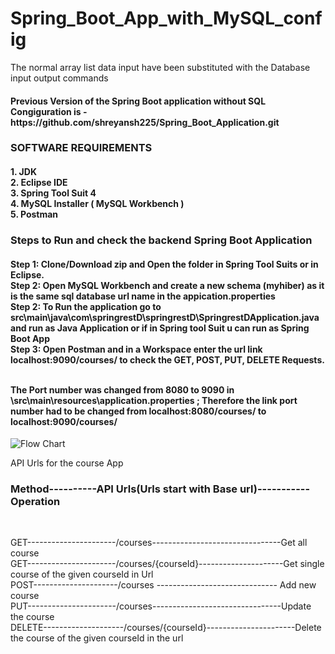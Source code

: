 # Spring_Boot_App_with_MySQL_config
The normal array list data input have been substituted with the Database input output commands
<h4> Previous Version of the Spring Boot application without SQL Congiguration is - https://github.com/shreyansh225/Spring_Boot_Application.git </h4> 

<h3> SOFTWARE REQUIREMENTS </h3>
<h4>
  1. JDK                                  <br>
  2. Eclipse IDE                          <br>
  3. Spring Tool Suit 4                   <br>
  4. MySQL Installer ( MySQL Workbench )  <br>
  5. Postman                              <br>
</h4>

<h3> Steps to Run and check the backend Spring Boot Application </h3>  

<h4>
  Step 1: Clone/Download zip and Open the folder in Spring Tool Suits or in Eclipse.        <br>
  Step 2: Open MySQL Workbench and create a new schema (myhiber) as it is the same sql database url name in the appication.properties    <br>
  Step 2: To Run the application go to src\main\java\com\springrestD\springrestD\SpringrestDApplication.java   and run as Java Application or if in Spring tool Suit u can run as Spring Boot App <br>
  Step 3: Open Postman and in a Workspace enter the url link localhost:9090/courses/ to check the GET, POST, PUT, DELETE Requests. <br><br>
  
  The Port number was changed from 8080 to 9090 in \src\main\resources\application.properties ; Therefore the link port number had to be changed from localhost:8080/courses/  to localhost:9090/courses/        <br>
</h4>

<img src="img_girl.jpg" alt="Flow Chart" width="" height="">

API Urls for the course App  <br>
<p>
  <h3>Method----------API Urls(Urls start with Base url)----------- Operation</h3> <br>

   GET----------------------/courses--------------------------------Get all course  <br>
   GET----------------------/courses/{courseId}---------------------Get single course of the given courseId in Url  <br>
   POST---------------------/courses ------------------------------ Add new course  <br>
   PUT----------------------/courses--------------------------------Update the course  <br>
  DELETE--------------------/courses/{courseId}----------------------Delete the course of the given courseId in the url  <br>
<p>
